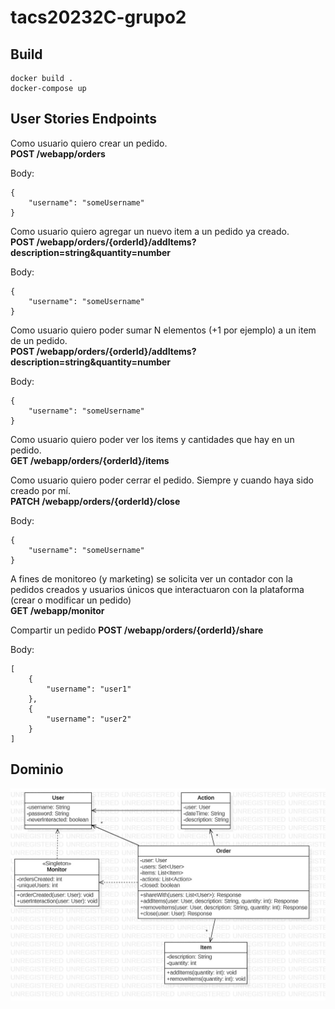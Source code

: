 # tacs20232C-grupo2

## Build
```
docker build .
docker-compose up
```

## User Stories Endpoints
Como usuario quiero crear un pedido.  
**POST /webapp/orders**  

Body:
```
{
    "username": "someUsername"
}
```

Como usuario quiero agregar un nuevo item a un pedido ya creado.  
**POST /webapp/orders/{orderId}/addItems?description=string&quantity=number**  

Body:
```
{
    "username": "someUsername"
}
```


Como usuario quiero poder sumar N elementos (+1 por ejemplo) a un item de un pedido.  
**POST /webapp/orders/{orderId}/addItems?description=string&quantity=number**  

Body:
```
{
    "username": "someUsername"
}
```


Como usuario quiero poder ver los items y cantidades que hay en un pedido.  
**GET /webapp/orders/{orderId}/items**  

Como usuario quiero poder cerrar el pedido. Siempre y cuando haya sido creado por mí.  
**PATCH /webapp/orders/{orderId}/close**  

Body:
```
{
    "username": "someUsername"
}
```

A fines de monitoreo (y marketing) se solicita ver un contador con la pedidos creados y usuarios únicos que interactuaron con la plataforma (crear o modificar un pedido)  
**GET /webapp/monitor**

Compartir un pedido
**POST /webapp/orders/{orderId}/share**  

Body:
```
[
    {
        "username": "user1"
    },
    {
        "username": "user2"
    }
]
```

## Dominio  
![diagrama de objetos](/diagramas/objetos.jpg)

